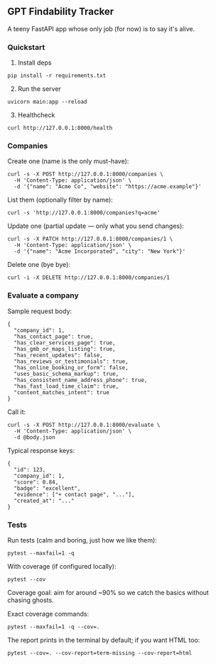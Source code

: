 ## GPT Findability Tracker

A teeny FastAPI app whose only job (for now) is to say it's alive.

### Quickstart

1) Install deps

```
pip install -r requirements.txt
```

2) Run the server

```
uvicorn main:app --reload
```

3) Healthcheck

```
curl http://127.0.0.1:8000/health
```

### Companies

Create one (name is the only must-have):

```
curl -s -X POST http://127.0.0.1:8000/companies \
  -H 'Content-Type: application/json' \
  -d '{"name": "Acme Co", "website": "https://acme.example"}'
```

List them (optionally filter by name):

```
curl -s 'http://127.0.0.1:8000/companies?q=acme'
```

Update one (partial update — only what you send changes):

```
curl -s -X PATCH http://127.0.0.1:8000/companies/1 \
  -H 'Content-Type: application/json' \
  -d '{"name": "Acme Incorporated", "city": "New York"}'
```

Delete one (bye bye):

```
curl -i -X DELETE http://127.0.0.1:8000/companies/1
```

### Evaluate a company

Sample request body:

```
{
  "company_id": 1,
  "has_contact_page": true,
  "has_clear_services_page": true,
  "has_gmb_or_maps_listing": true,
  "has_recent_updates": false,
  "has_reviews_or_testimonials": true,
  "has_online_booking_or_form": false,
  "uses_basic_schema_markup": true,
  "has_consistent_name_address_phone": true,
  "has_fast_load_time_claim": true,
  "content_matches_intent": true
}
```

Call it:

```
curl -s -X POST http://127.0.0.1:8000/evaluate \
  -H 'Content-Type: application/json' \
  -d @body.json
```

Typical response keys:

```
{
  "id": 123,
  "company_id": 1,
  "score": 0.84,
  "badge": "excellent",
  "evidence": ["+ contact page", "..."],
  "created_at": "..."
}
```

### Tests

Run tests (calm and boring, just how we like them):

```
pytest --maxfail=1 -q
```

With coverage (if configured locally):

```
pytest --cov
```

Coverage goal: aim for around ~90% so we catch the basics without chasing ghosts.

Exact coverage commands:

```
pytest --maxfail=1 -q --cov=.
```

The report prints in the terminal by default; if you want HTML too:

```
pytest --cov=. --cov-report=term-missing --cov-report=html
```
